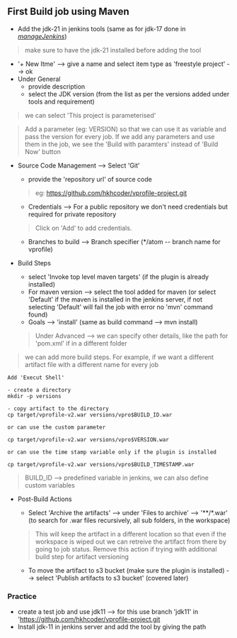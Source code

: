 ## First Build job using Maven
* Add the jdk-21 in jenkins tools (same as for jdk-17 done in [_manageJenkins_](manageJenkins.md))
> make sure to have the jdk-21 installed before adding the tool

* '+ New Itme' --> give a name and select item type as 'freestyle project' --> ok
* Under General 
    - provide description
    - select the JDK version (from the list as per the versions added under tools and requirement)

> we can select 'This project is parameterised'

> Add a parameter (eg: VERSION) so that we can use it as variable and pass the version for every job. If we add any parameters and use them in the job, we see the 'Build with paramters' instead of 'Build Now' button



* Source Code Management --> Select 'Git'
    - provide the 'repository url' of source code
    > eg: https://github.com/hkhcoder/vprofile-project.git
        
    - Credentials --> For a public repository we don't need credentials but required for private repository
    > Click on 'Add' to add credentials.
    - Branches to build --> Branch specifier (*/atom -- branch name for vprofile)

* Build Steps
    - select 'Invoke top level maven targets' (if the plugin is already installed)
    - For maven version --> select the tool added for maven (or select 'Default' if the maven is installed in the jenkins server, if not selecting 'Default' will fail the job with error no 'mvn' command found)
    - Goals --> 'install' (same as build command --> mvn install)
    > Under Advanced --> we can specify other details, like the path for 'pom.xml' if in a different folder

> we can add more build steps. For example, if we want a different artifact file with a different name for every job

    Add 'Execut Shell'

    - create a directory
    mkdir -p versions

    - copy artifact to the directory
    cp target/vprofile-v2.war versions/vpro$BUILD_ID.war

    or can use the custom parameter
    
    cp target/vprofile-v2.war versions/vpro$VERSION.war

    or can use the time stamp variable only if the plugin is installed

    cp target/vprofile-v2.war versions/vpro$BUILD_TIMESTAMP.war

> BUILD_ID --> predefined variable in jenkins, we can also define custom variables


* Post-Build Actions
    - Select 'Archive the artifacts' --> under 'Files to archive' --> '**/*.war' (to search for .war files recursively, all sub folders, in the workspace)
    > This will keep the artifact in a different location so that even if the workspace is wiped out we can retreive the artifact from there by going to job status. Remove this action if trying with additional build step for artifact versioning

    - To move the artifact to s3 bucket (make sure the plugin is installed) --> select 'Publish artifacts to s3 bucket' (covered later)

### Practice
* create a test job and use jdk11 --> for this use branch 'jdk11' in 'https://github.com/hkhcoder/vprofile-project.git
* Install jdk-11 in jenkins server and add the tool by giving the path